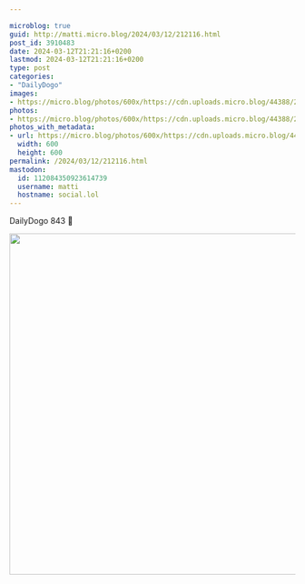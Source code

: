```yaml
---

microblog: true
guid: http://matti.micro.blog/2024/03/12/212116.html
post_id: 3910483
date: 2024-03-12T21:21:16+0200
lastmod: 2024-03-12T21:21:16+0200
type: post
categories:
- "DailyDogo"
images:
- https://micro.blog/photos/600x/https://cdn.uploads.micro.blog/44388/2024/a49d66671d394b5296e9b5a1ce4621cc.jpg
photos:
- https://micro.blog/photos/600x/https://cdn.uploads.micro.blog/44388/2024/a49d66671d394b5296e9b5a1ce4621cc.jpg
photos_with_metadata:
- url: https://micro.blog/photos/600x/https://cdn.uploads.micro.blog/44388/2024/a49d66671d394b5296e9b5a1ce4621cc.jpg
  width: 600
  height: 600
permalink: /2024/03/12/212116.html
mastodon:
  id: 112084350923614739
  username: matti
  hostname: social.lol
---
```

DailyDogo 843 🐶

<img src="/media/uploads/2024/a49d66671d394b5296e9b5a1ce4621cc.jpg" width="600" height="600" alt="" />
